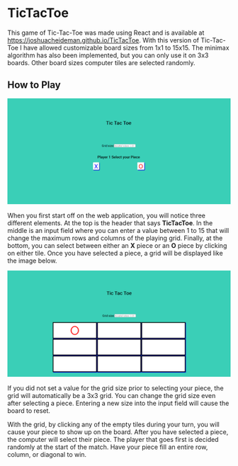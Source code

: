 # TicTacToe

This game of Tic-Tac-Toe was made using React and is available at <https://joshuacheideman.github.io/TicTacToe>.
With this version of Tic-Tac-Toe I have allowed customizable board sizes from 1x1 to 15x15.
The minimax algorithm has also been implemented, but you can only use it on 3x3 boards. Other board sizes computer tiles 
are selected randomly.   

## How to Play

![Photo of the opening page of Tic-Tac-Toe asking to select either an X or an O when starting.](https://github.com/joshuacheideman/TicTacToe/blob/master/images/Startup.png)

When you first start off on the web application, you will notice three different elements. At the top is the header that says
__TicTacToe__. In the middle is an input field where you can enter a value between 1 to 15 that will change the maximum rows and columns
of the playing grid. Finally, at the bottom, you can select between either an __X__ piece or an __O__ piece by clicking on either tile.
Once you have selected a piece, a grid will be displayed like the image below.

![Photo of the Tic-Tac-Toe grid with an option to set .](https://github.com/joshuacheideman/TicTacToe/blob/master/images/Grid.png)

If you did not set a value for the grid size prior to selecting your piece, the grid will automatically be a 3x3 grid.
You can change the grid size even after selecting a piece. Entering a new size into the input field will cause the board to reset.

With the grid, by clicking any of the empty tiles during your turn, you will cause your piece to show up on the board. After you have selected a 
piece, the computer will select their piece. The player that goes first is decided randomly at the start of the match.
Have your piece fill an entire row, column, or diagonal to win.  
